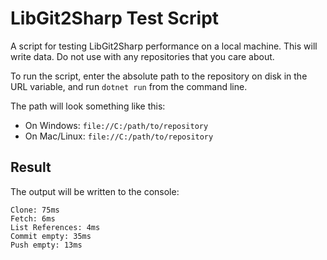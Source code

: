 # LibGit2Sharp Test Script
A script for testing LibGit2Sharp performance on a local machine. This will write data. Do not use with any repositories that you care about.

To run the script, enter the absolute path to the repository on disk in the URL variable, and run `dotnet run` from the command line.

The path will look something like this:

- On Windows: `file://C:/path/to/repository`
- On Mac/Linux: `file://C:/path/to/repository`

## Result
The output will be written to the console:

```
Clone: 75ms
Fetch: 6ms
List References: 4ms
Commit empty: 35ms
Push empty: 13ms
```